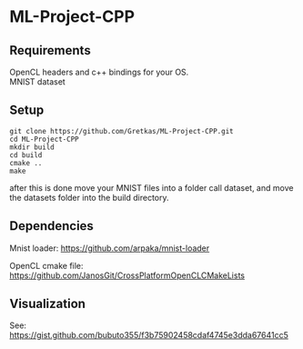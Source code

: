 # ML-Project-CPP

## Requirements
OpenCL headers and c++ bindings for your OS.  
MNIST dataset

## Setup
```
git clone https://github.com/Gretkas/ML-Project-CPP.git
cd ML-Project-CPP
mkdir build
cd build
cmake ..
make
```
after this is done move your MNIST files into a folder call dataset, and move the datasets folder into the build directory.

## Dependencies

Mnist loader: https://github.com/arpaka/mnist-loader

OpenCL cmake file: https://github.com/JanosGit/CrossPlatformOpenCLCMakeLists


## Visualization
See: https://gist.github.com/bubuto355/f3b75902458cdaf4745e3dda67641cc5


